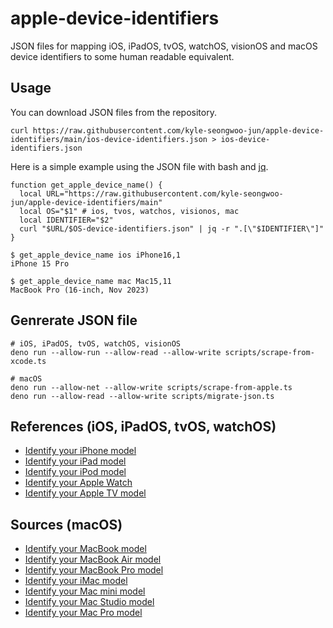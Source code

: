 # apple-device-identifiers

JSON files for mapping iOS, iPadOS, tvOS, watchOS, visionOS and macOS device identifiers to some human readable equivalent.

## Usage

You can download JSON files from the repository.

```shell
curl https://raw.githubusercontent.com/kyle-seongwoo-jun/apple-device-identifiers/main/ios-device-identifiers.json > ios-device-identifiers.json
```

Here is a simple example using the JSON file with bash and [jq](https://stedolan.github.io/jq/).

```shell
function get_apple_device_name() {
  local URL="https://raw.githubusercontent.com/kyle-seongwoo-jun/apple-device-identifiers/main"
  local OS="$1" # ios, tvos, watchos, visionos, mac
  local IDENTIFIER="$2"
  curl "$URL/$OS-device-identifiers.json" | jq -r ".[\"$IDENTIFIER\"]"
}

$ get_apple_device_name ios iPhone16,1
iPhone 15 Pro

$ get_apple_device_name mac Mac15,11
MacBook Pro (16-inch, Nov 2023)
```

## Genrerate JSON file

```shell
# iOS, iPadOS, tvOS, watchOS, visionOS
deno run --allow-run --allow-read --allow-write scripts/scrape-from-xcode.ts

# macOS
deno run --allow-net --allow-write scripts/scrape-from-apple.ts
deno run --allow-read --allow-write scripts/migrate-json.ts
```

## References (iOS, iPadOS, tvOS, watchOS)

- [Identify your iPhone model](https://support.apple.com/en-us/108044)
- [Identify your iPad model](https://support.apple.com/en-us/108043)
- [Identify your iPod model](https://support.apple.com/en-us/103823)
- [Identify your Apple Watch](https://support.apple.com/en-us/108056)
- [Identify your Apple TV model](https://support.apple.com/en-us/101605)

## Sources (macOS)

- [Identify your MacBook model](https://support.apple.com/en-us/103257)
- [Identify your MacBook Air model](https://support.apple.com/en-us/102869)
- [Identify your MacBook Pro model](https://support.apple.com/en-us/108052)
- [Identify your iMac model](https://support.apple.com/en-us/108054)
- [Identify your Mac mini model](https://support.apple.com/en-us/102852)
- [Identify your Mac Studio model](https://support.apple.com/en-us/102231)
- [Identify your Mac Pro model](https://support.apple.com/en-us/102887)
